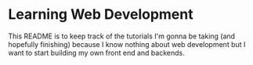# Learning Web Development

This README is to keep track of the tutorials I'm gonna be taking (and hopefully finishing) because I know nothing about web development but I want to start building my own front end and backends.